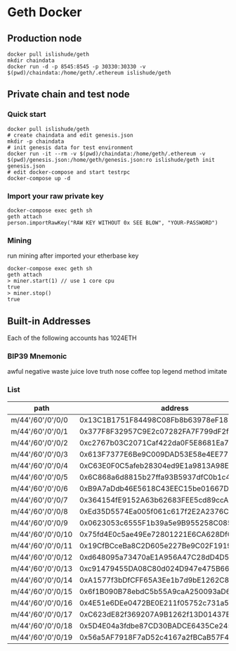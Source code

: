 # Geth Docker

## Production node

```
docker pull islishude/geth
mkdir chaindata
docker run -d -p 8545:8545 -p 30330:30330 -v $(pwd)/chaindata:/home/geth/.ethereum islishude/geth
```

## Private chain and test node

### Quick start

```shell
docker pull islishude/geth
# create chaindata and edit genesis.json
mkdir -p chaindata
# init genesis data for test environment
docker run -it --rm -v $(pwd)/chaindata:/home/geth/.ethereum -v $(pwd)/genesis.json:/home/geth/genesis.json:ro islishude/geth init genesis.json
# edit docker-compose and start testrpc
docker-compose up -d
```

### Import your raw private key

```shell
docker-compose exec geth sh
geth attach
person.importRawKey("RAW KEY WITHOUT 0x SEE BLOW", "YOUR-PASSWORD")
```

### Mining

run mining after imported your etherbase key 

```shell
docker-compose exec geth sh
geth attach
> miner.start(1) // use 1 core cpu
true
> miner.stop()
true
```

## Built-in Addresses

Each of the following accounts has 1024ETH

### BIP39 Mnemonic

awful negative waste juice love truth nose coffee top legend method imitate

### List

| path              | address                                    | public key                                                           | private key                                                        |
| ----------------- | ------------------------------------------ | -------------------------------------------------------------------- | ------------------------------------------------------------------ |
| m/44'/60'/0'/0/0  | 0x13C1B1751F84498C08Fb8b63978eF1857Bc4fBbC | 0x03980e92169ceb47a6b715413184f70ec765226a549bffc9eecb06a28ab3aa4db3 | 0x70f04852e5a64654d0af2d5af418e69c9d677ae974f5eec0a6496f0f2b74d2d3 |
| m/44'/60'/0'/0/1  | 0x377F8F32957C9E2c07282FA7F799dF2f95Fe0B34 | 0x03c8836d4970cbf7ff737df2b51efb8975985f0b6759f3f0f2ed82b51db8f987d9 | 0x5d8f8d53ffcc0755dec6d7b6cfc6b00c0112a1fd865c1ddc8ad2627ae2efc6a4 |
| m/44'/60'/0'/0/2  | 0xc2767b03C2071Caf422da0F5E8681Ea7dE3E99D5 | 0x03c9506cea914582e429c1405cb63c1f4cb7b1e32562de16e23d7559bbde7bcbfd | 0x23c8e3845a8097be824a68b304d96cdfcfec085654b27773cb32088b2904001b |
| m/44'/60'/0'/0/3  | 0x613F7377E6Be9C009DAD53E58e4EE7783CCB2521 | 0x02b93457e09160e81ab5fb53416ed155e3d54230371abd0015e45adafbecedc525 | 0xc93dcb3f0e171ca5deb2ee76308bad2645d18a44fe112110c59493705223f8d5 |
| m/44'/60'/0'/0/4  | 0xC63E0F0C5afeb28304ed9E1a9813A98E40E78c62 | 0x02c327539d9247864de88d305be3f39c8755fb3d5d19cacbc7b6c919d35e3dbe8e | 0x69d32faea08376b00b1f108e009d41e69ceea92c6e6062e8610be82843cfb17d |
| m/44'/60'/0'/0/5  | 0x6C868a6d8815b27ffa93B5937dfC0b1c4Cbe7a7f | 0x0396473b8b071bef04b21e2550d91d3afa0fe108cf734145f8541fd948ee249e20 | 0x628ceb0112549e6352b85e319dfd1390c9c3073cc9515dddb88d1d1a90b7b4a3 |
| m/44'/60'/0'/0/6  | 0xB9A7aDdb46E5618C43EEC15be01667Df07B9d45f | 0x0376df45b127ec23197f9a8757d8f4f91126ffb2f3ba396f0e1f3a1c8fd2f1e562 | 0x31f4084f06b721a7220d5c4a2a0bdf3ec1368142e0723668a60b1daaaab0001b |
| m/44'/60'/0'/0/7  | 0x364154fE9152A63b62683FEE5cd89ccAc3D02a17 | 0x02d0a507140fa944a940e74f5ec89c2bfc1bad9929cad478d94c0004f78ccb4c74 | 0x32cfca5863f4c21f1f5f3c016e74ef445eea4523561d7141a570950940984229 |
| m/44'/60'/0'/0/8  | 0xEd35D5574Ea005f061c617f2E2A2376Cc961b3a2 | 0x025ccf49d179c5a228ec5964fa82cf5dfb2e6762768aa35b71854e866fb1c75201 | 0xe1613517f66b9fafad026f42852b92c595bdfe692bc1da68f17feacea3ff4e41 |
| m/44'/60'/0'/0/9  | 0x0623053c6555F1b39a5e9B955258C08549A2fb1B | 0x036a00c16e52f61fd897a4247df16a54b3a850452e6d1d85742e15000ab7db645d | 0xe03a2ca7cd6ac1c5f08223ae7dab497bb3baa065998519284279d6795b9f9ae8 |
| m/44'/60'/0'/0/10 | 0x75fd4E0c5ae49Ee72801221E6CA628Df08264415 | 0x026aebc023b631386786c3c058645f9d989c04c0c9219efbef4af71d6ed4eed39d | 0xf2f077e2c930bdcfe5b8632a6060201d603b821496a4930478bedad0dce614c3 |
| m/44'/60'/0'/0/11 | 0x19CfBCceBa8C2D605e227Be9C02F191914ff9903 | 0x028ec9ce13804f44a210b2aa760a889d1f2c31373422e1a6dbb5a59f8f9235bd67 | 0x226805c03c6a8d58a23ed8c85050e669ebbe07be5020dd9397a015d5cfd2617a |
| m/44'/60'/0'/0/12 | 0xd648095a73470aE1A956A47C28dD4D5a7710442F | 0x034d63b6f00c6fa1d8596d8caec6e3fa1087e065b77a8be42c3b956991473c5051 | 0x721e11a8b76493285a02600ca7f21ed562c57e2c456735cc9aded0d05345510c |
| m/44'/60'/0'/0/13 | 0xc91479455DA08C80d024D947e475B66c9972Acd3 | 0x0246f1968c626f6dc4ce0e43b8ddfea9bb178b0dc4bc143d3300611c92bda012ed | 0x17e25317a3caa36708e8e8bbe8dd9f7d1005f12c1916118bd4d509559c921ec1 |
| m/44'/60'/0'/0/14 | 0xA1577f3bDfCFF65A3Ee1b7d9bE1262C85FE7aD00 | 0x020085e3fa892a87228e4e229fd265e4ef45dde13d9934cba63e732adc423b01fc | 0x7ee356717f4b1416697bac9e96f19fb3211da877e062a945f67e828807627c03 |
| m/44'/60'/0'/0/15 | 0x6f1B090B78ebdC5b55A9caA250093aD6f309b90E | 0x025ed0b626595ef52eba10cdec186c3e75b148bd97d630de68d955ec5907a859ab | 0xa8124a98f14310eb96c18491567f44aecea55907303e4ea25f5217d378b94b20 |
| m/44'/60'/0'/0/16 | 0x4E51e6DEe0472BE0E211f05752c731a5661023Dd | 0x0286ed07927deb1067b7646c48a637d90a259144470117d3d78933500a9bfe856d | 0xe6bad29a4b6822eb5ca4734da9a1b3155fa642b4b91191c213e799b15ae9b1de |
| m/44'/60'/0'/0/17 | 0xC623dE82f369207A9B1262f13D01437B90C68069 | 0x02fea7f1f0375816ac5b9e7aa22a1ac9afd83d472502f8709e638ade1c233d0369 | 0xc38f2a9d963749cddf9b48e3ade52b7353e13ee6674746ff4d57fd8de500e38b |
| m/44'/60'/0'/0/18 | 0x5D4E04a3fdbe87CD30BADCE6435Ce2456E4C430a | 0x035f3082fb68483a6059d0679fefc062c61bf99643e4c0879933338ee82ad98802 | 0x3ebfe5cbd91ac3a823ad5088aeafc14b5e376b13ae854bec2c4a7f9616a14835 |
| m/44'/60'/0'/0/19 | 0x56a5AF7918F7aD52c4167a2fBCaB57F4BC938b13 | 0x02650575c25b80df3796f894b1d44a58d3bb5fa441672b68137b05bc6f4555e56c | 0xf51428344c5993b3e5571a50e7856cf8db9ab49cc7cb7a49a0ccd1a4be7e59d7 |
